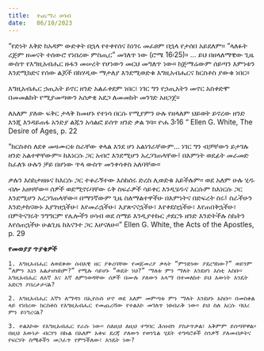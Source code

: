 ```yaml
---
title:  ተጨማሪ ሀሳብ
date:   06/10/2023
---
```


“የድነት እቅድ ከአዳም ውድቀት በኋላ የተቀየሰና ከነገሩ መፈፀም በኋላ የታሰበ አይደለም። “ላለፉት ረጅም ዘመናት ተሰውሮ የነበረው ምስጢር” መገለጥ ነው (ሮሜ 16፡25)። … ይህ በዘላለማዊው ጊዜ ውስጥ የእግዚአብሔር ዙፋን መሠረት የሆነውን መርህ መግለጥ ነው። ከጅማሬውም ሰይጣን እምነቱን እንደሚክድና የሰው ልጆች በከሃዲው ማታለያ እንደሚወድቁ እግዚአብሔርና ክርስቶስ ያውቁ ነበር።

እግዚአብሔር ኃጢአት ይኖር ዘንድ አልፈቀደም ነበር፣ ነገር ግን የኃጢአትን መኖር አስቀድሞ በመመልከት የሚያመጣውን አሰቃቂ አደጋ ለመመከት መንገድ አዘጋጀ።

ለአለም ያለው ፍቅር ታላቅ ከመሆኑ የተነሳ በርሱ የሚያምን ሁሉ የዘላለም ህይወት ይኖረው ዘንድ እንጂ እንዳይጠፋ አንድያ ልጁን አሳልፎ ይሰጥ ዘንድ ቃል ገባ። ዮሐ 3፡16 “ Ellen G. White, The Desire of Ages, p. 22

“ክርስቶስ ለደቀ መዛሙርቱ ስራቸው ቀላል እንደ ሆነ አልነገራቸውም… ነገር ግን ብቻቸውን ይታገሉ ዘንድ አልተዋቸውም። ከእነርሱ ጋር አብሮ እንደሚሆን አረጋገጠላቸው፤ በእምነት ወደፊት መራመድ ከፈለጉ ሁሉን ቻይ በሆነው ጥላ ውስጥ መንቀሳቀስ አለባቸው።

ቃሉን እስከታዘዙና ከእርሱ ጋር ተቆራኝተው እስከሰሩ ድረስ ሊወድቁ አይችሉም። ወደ አለም ሁሉ ሂዱ ብሎ አዘዛቸው። ሰዎች ወደሚኖሩባቸው ሩቅ ስፍራዎች ሳይቀር እንዲሄዱና እርሱም ከእነርሱ ጋር እንደሚሆን አረጋገጠላቸው። በማንኛውም ጊዜ ስለማልተዋችሁ በእምነትና በድፍረት ስሩ፤ ስራችሁን እንድታከናውኑ እያገዝኋችሁ፣ እየመራኋችሁ፣ እያጽናናኋችሁ፣ እየቀደስኋችሁ፣ እየጠበቅኋችሁ፣ በምትናገሩት ንግግርም የሌሎችን ሀሳብ ወደ ሰማይ እንዲያተኩር ታደርጉ ዘንድ እንድትችሉ ስኬትን እየሰጠኋችሁ ሁልጊዜ ከእናንተ ጋር እሆናለሁ።” Ellen G. White, the Acts of the Apostles, p. 29

**የመወያያ ጥያቄዎች**

`1. እግዚአብሔር ለወደቀው ሰብአዊ ዘር ያቀረባቸው የመጀመሪያ ቃላት “ምንድነው ያደረግከው?” ወይንም “ለምን እኔን አልታዘዝክም?” የሚሉ ሳይሆኑ “ወዴት ነህ?” ማለቱ ምን ማለት እንደሆነ እስቲ አስቡ። እግዚአብሔር ለእኛ እና እኛ ለምንወዳቸው ሰዎች በሙሉ ያለውን አላማ በተመለከተ ይህ እውነት እንዴት አድርጎ ያበረታታናል?`

`2. እግዚአብሔር እኛን ለማዳን በኢየሱስ ሆኖ ወደ አለም መምጣቱ ምን ማለት እንደሆኑ አስቡ። በመስቀል ላይ የነበረው ክርስቶስ የእግዚአብሔር የመጨረሻው የተልእኮ መገለጥ ነፀብራቅ ነው። ይህ ስለ እርሱ ባህሪ ምን ይነግረናል?`

`3. ተልእኮው የእግዚአብሔር የራሱ ነው። ስለዚህ ለዚህ ተግባር ሕዝብን ያስታጥቃል፣ አቅምም ይሰጣቸዋል። በዚህ እውነታ ብርሃን በኩል በአለም አቀፍ ደረጃ ያለውን የወንጌል ሂደት ተግዳሮቶች ስንቃኝ ያለመብቃትና የፍርሃት ስሜቶችን መጋፈጥ የምንችለው፣ እንዴት ነው?`